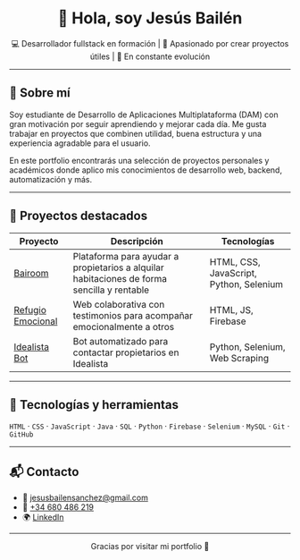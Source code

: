 <h1 align="center">👋 Hola, soy Jesús Bailén</h1>
<p align="center">💻 Desarrollador fullstack en formación | 🚀 Apasionado por crear proyectos útiles | 🧠 En constante evolución</p>

---

## 🧠 Sobre mí

Soy estudiante de Desarrollo de Aplicaciones Multiplataforma (DAM) con gran motivación por seguir aprendiendo y mejorar cada día. Me gusta trabajar en proyectos que combinen utilidad, buena estructura y una experiencia agradable para el usuario.

En este portfolio encontrarás una selección de proyectos personales y académicos donde aplico mis conocimientos de desarrollo web, backend, automatización y más.

---

## 🚀 Proyectos destacados

| Proyecto | Descripción | Tecnologías |
|----------|-------------|-------------|
| [Bairoom](./projects/bairoom) | Plataforma para ayudar a propietarios a alquilar habitaciones de forma sencilla y rentable | HTML, CSS, JavaScript, Python, Selenium |
| [Refugio Emocional](./projects/refugio-emocional) | Web colaborativa con testimonios para acompañar emocionalmente a otros | HTML, JS, Firebase |
| [Idealista Bot](./projects/idealista-bot) | Bot automatizado para contactar propietarios en Idealista | Python, Selenium, Web Scraping |

---

## 🧰 Tecnologías y herramientas

`HTML` · `CSS` · `JavaScript` · `Java` · `SQL` · `Python` · `Firebase` · `Selenium` · `MySQL` · `Git` · `GitHub`

---

## 📬 Contacto

- 📧 jesusbailensanchez@gmail.com  
- 📱 [+34 680 486 219](tel:+34680486219)  
- 🌍 [LinkedIn]([https://www.linkedin.com/in/jesusbailen](https://www.linkedin.com/in/jes%C3%BAs-bail%C3%A9n-0752a121b/)) 

---

<p align="center">Gracias por visitar mi portfolio 🙌</p>
